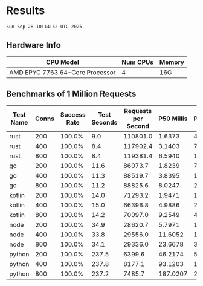 # Results
`Sun Sep 28 10:14:52 UTC 2025`
## Hardware Info
| CPU Model | Num CPUs | Memory |
| --------- | -------- | ------ |
| AMD EPYC 7763 64-Core Processor | 4 | 16G |

## Benchmarks of 1 Million Requests
| Test Name | Conns | Success Rate | Test Seconds | Requests per Second | P50 Millis | P99 Millis | P99.9 Millis | API Memory MB | API CPU Time | API Threads |
| --------- | ----- | ------------ | ------------ | ------------------- | ---------- | ---------- | ------------ | ------------- | ------------ | ----------- |
| rust | 200 | 100.0% | 9.0 | 110801.0 | 1.6373 | 4.6597 | 6.4829 | 8.4 | 00:00:17 | 5 |
| rust | 400 | 100.0% | 8.4 | 117902.4 | 3.1403 | 7.9735 | 10.7239 | 13.0 | 00:00:16 | 5 |
| rust | 800 | 100.0% | 8.4 | 119381.4 | 6.5940 | 11.6160 | 17.0915 | 21.9 | 00:00:16 | 5 |
| go | 200 | 100.0% | 11.6 | 86073.7 | 1.8239 | 7.3620 | 10.1262 | 18.1 | 00:00:27 | 12 |
| go | 400 | 100.0% | 11.3 | 88519.7 | 3.8395 | 13.6610 | 19.6693 | 24.7 | 00:00:27 | 10 |
| go | 800 | 100.0% | 11.2 | 88825.6 | 8.0247 | 24.6102 | 37.7560 | 37.8 | 00:00:27 | 11 |
| kotlin | 200 | 100.0% | 14.0 | 71293.2 | 1.9471 | 11.9596 | 32.4118 | 504.7 | 00:00:37 | 31 |
| kotlin | 400 | 100.0% | 15.0 | 66396.8 | 4.9886 | 22.0844 | 69.1663 | 522.5 | 00:00:42 | 31 |
| kotlin | 800 | 100.0% | 14.2 | 70097.0 | 9.2549 | 40.5340 | 135.0979 | 876.0 | 00:00:39 | 30 |
| node | 200 | 100.0% | 34.9 | 28620.7 | 5.7971 | 10.4295 | 11.9029 | 113.3 | 00:00:35 | 7 |
| node | 400 | 100.0% | 33.8 | 29556.0 | 11.6052 | 18.7167 | 21.3702 | 145.2 | 00:00:34 | 7 |
| node | 800 | 100.0% | 34.1 | 29336.0 | 23.6678 | 37.6193 | 43.9523 | 154.5 | 00:00:34 | 7 |
| python | 200 | 100.0% | 237.5 | 6399.6 | 46.2174 | 53.4602 | 54.1695 | 32.7 | 00:03:57 | 1 |
| python | 400 | 100.0% | 237.8 | 8177.1 | 93.1203 | 107.6428 | 110.7042 | 35.0 | 00:03:57 | 1 |
| python | 800 | 100.0% | 237.2 | 7485.7 | 187.0207 | 212.6242 | 231.8117 | 40.3 | 00:03:57 | 1 |
